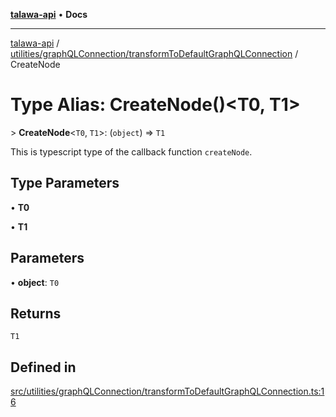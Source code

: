 [**talawa-api**](../../../../README.md) • **Docs**

***

[talawa-api](../../../../modules.md) / [utilities/graphQLConnection/transformToDefaultGraphQLConnection](../README.md) / CreateNode

# Type Alias: CreateNode()\<T0, T1\>

\> **CreateNode**\<`T0`, `T1`\>: (`object`) =\> `T1`

This is typescript type of the callback function `createNode`.

## Type Parameters

• **T0**

• **T1**

## Parameters

• **object**: `T0`

## Returns

`T1`

## Defined in

[src/utilities/graphQLConnection/transformToDefaultGraphQLConnection.ts:16](https://github.com/PalisadoesFoundation/talawa-api/blob/fb5076f344cd74d4e51c692cbc70fc337bf1ac39/src/utilities/graphQLConnection/transformToDefaultGraphQLConnection.ts#L16)
